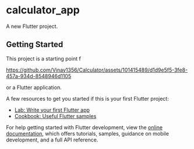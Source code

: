 # calculator_app

A new Flutter project.

## Getting Started

This project is a starting point f

https://github.com/Vinay1356/Calculator/assets/101415489/d1d9e5f5-3fe8-457a-934d-8548946d1105

or a Flutter application.


A few resources to get you started if this is your first Flutter project:

- [Lab: Write your first Flutter app](https://docs.flutter.dev/get-started/codelab)
- [Cookbook: Useful Flutter samples](https://docs.flutter.dev/cookbook)

For help getting started with Flutter development, view the
[online documentation](https://docs.flutter.dev/), which offers tutorials,
samples, guidance on mobile development, and a full API reference.
